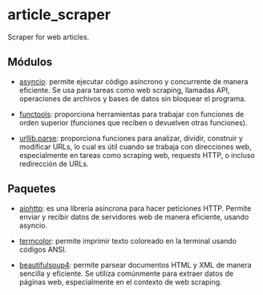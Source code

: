 # article_scraper

Scraper for web articles.

## Módulos

- [asyncio](https://docs.python.org/3/library/asyncio.html): permite ejecutar código asíncrono y concurrente de manera eficiente. Se usa para tareas como web scraping, llamadas API, operaciones de archivos y bases de datos sin bloquear el programa.

- [functools](https://docs.python.org/3/library/functools.html): proporciona herramientas para trabajar con funciones de orden superior (funciones que reciben o devuelven otras funciones).

- [urllib.parse](https://docs.python.org/3/library/urllib.parse.html): proporciona funciones para analizar, dividir, construir y modificar URLs, lo cual es útil cuando se trabaja con direcciones web, especialmente en tareas como scraping web, requests HTTP, o incluso redirección de URLs.

## Paquetes

- [aiohttp](https://docs.aiohttp.org/en/stable/): es una librería asíncrona para hacer peticiones HTTP. Permite enviar y recibir datos de servidores web de manera eficiente, usando asyncio.

- [termcolor](https://pypi.org/project/termcolor/): permite imprimir texto coloreado en la terminal usando códigos ANSI.

- [beautifulsoup4](https://pypi.org/project/beautifulsoup4/): permite parsear documentos HTML y XML de manera sencilla y eficiente. Se utiliza comúnmente para extraer datos de páginas web, especialmente en el contexto de web scraping.
